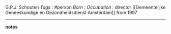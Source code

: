 G.P.J. Schouten
*Tags* : #person 
*Born* :
*Occupation* : director [[Gemeentelijke Geneeskundige en Gezondheidsdienst Amsterdam]] from 1997

---
**notes**